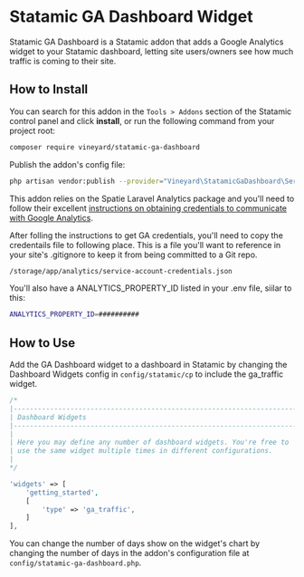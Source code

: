 # Statamic GA Dashboard Widget

Statamic GA Dashboard is a Statamic addon that adds a Google Analytics widget to your Statamic dashboard, letting site users/owners see how much traffic is coming to their site.

## How to Install

You can search for this addon in the `Tools > Addons` section of the Statamic control panel and click **install**, or run the following command from your project root:

``` bash
composer require vineyard/statamic-ga-dashboard
```

Publish the addon's config file:

``` bash
php artisan vendor:publish --provider="Vineyard\StatamicGaDashboard\ServiceProvider"
```

This addon relies on the Spatie Laravel Analytics package and you'll need to follow their excellent [instructions on obtaining credentials to communicate with Google Analytics](https://github.com/spatie/laravel-analytics?tab=readme-ov-file#how-to-obtain-the-credentials-to-communicate-with-google-analytics).

After folling the instructions to get GA credentials, you'll need to copy the credentails file to following place. This is a file you'll want to reference in your site's .gitignore to keep it from being committed to a Git repo.

``` bash
/storage/app/analytics/service-account-credentials.json
```

You'll also have a ANALYTICS_PROPERTY_ID listed in your .env file, siilar to this:

``` bash
ANALYTICS_PROPERTY_ID=##########
```

## How to Use


Add the GA Dashboard widget to a dashboard in Statamic by changing the Dashboard Widgets config in ```config/statamic/cp``` to include the ga_traffic widget.


``` php
/*
|--------------------------------------------------------------------------
| Dashboard Widgets
|--------------------------------------------------------------------------
|
| Here you may define any number of dashboard widgets. You're free to
| use the same widget multiple times in different configurations.
|
*/

'widgets' => [
    'getting_started',
    [
        'type' => 'ga_traffic',
    ]
],
```

You can change the number of days show on the widget's chart by changing the number of days in the addon's configuration file at ```config/statamic-ga-dashboard.php```.